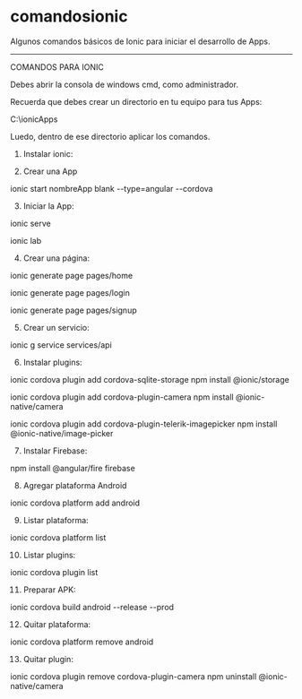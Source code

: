 # comandosionic
Algunos comandos básicos de Ionic para iniciar el desarrollo de Apps.
________________________________________________________________________________________________
COMANDOS PARA IONIC

Debes abrir la consola de windows cmd, como administrador.

Recuerda que debes crear un directorio en tu equipo para tus Apps:

C:\ionicApps

Luedo, dentro de ese directorio aplicar los comandos.


1. Instalar ionic:


2. Crear una App

ionic start nombreApp blank --type=angular --cordova


3. Iniciar la App:


ionic serve

ionic lab


4. Crear una página:


ionic generate page pages/home

ionic generate page pages/login

ionic generate page pages/signup


5. Crear un servicio:

ionic g service services/api


6. Instalar plugins:

ionic cordova plugin add cordova-sqlite-storage
npm install @ionic/storage

ionic cordova plugin add cordova-plugin-camera
npm install @ionic-native/camera

ionic cordova plugin add cordova-plugin-telerik-imagepicker
npm install @ionic-native/image-picker

7. Instalar Firebase:


npm install @angular/fire firebase


8. Agregar plataforma Android


ionic cordova platform add android


9. Listar plataforma:


ionic cordova platform list

10. Listar plugins:

ionic cordova plugin list


11. Preparar APK:


ionic cordova build android --release --prod


12. Quitar plataforma:


ionic cordova platform remove android


13. Quitar plugin:


ionic cordova plugin remove cordova-plugin-camera
npm uninstall @ionic-native/camera
